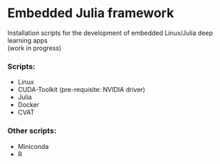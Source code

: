 # Embedded Julia framework
Installation scripts for the development of embedded Linux/Julia deep learning apps\
(work in progress)

### Scripts:
* Linux
* CUDA-Toolkit (pre-requisite: NVIDIA driver)
* Julia
* Docker
* CVAT

### Other scripts:
* Miniconda
* R
